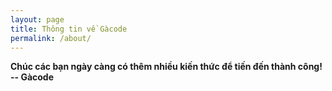 ```yaml
---
layout: page
title: Thông tin về Gàcode
permalink: /about/
---
```


**Chúc các bạn ngày càng có thêm nhiều kiến thức để tiến đến thành công!**
**-- Gàcode**

